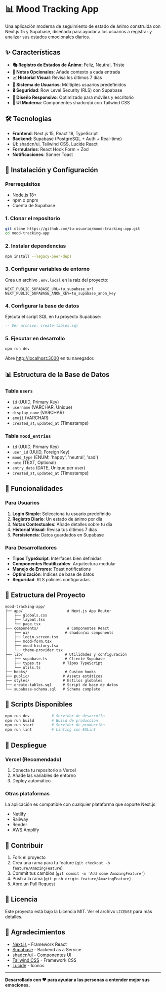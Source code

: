 # 📊 Mood Tracking App

Una aplicación moderna de seguimiento de estado de ánimo construida con Next.js 15 y Supabase, diseñada para ayudar a los usuarios a registrar y analizar sus estados emocionales diarios.

## ✨ Características

- **🎭 Registro de Estados de Ánimo**: Feliz, Neutral, Triste
- **📝 Notas Opcionales**: Añade contexto a cada entrada
- **📈 Historial Visual**: Revisa los últimos 7 días
- **👥 Sistema de Usuarios**: Múltiples usuarios predefinidos
- **🔒 Seguridad**: Row Level Security (RLS) con Supabase
- **📱 Diseño Responsivo**: Optimizado para móviles y escritorio
- **🎨 UI Moderna**: Componentes shadcn/ui con Tailwind CSS

## 🛠️ Tecnologías

- **Frontend**: Next.js 15, React 19, TypeScript
- **Backend**: Supabase (PostgreSQL + Auth + Real-time)
- **UI**: shadcn/ui, Tailwind CSS, Lucide React
- **Formularios**: React Hook Form + Zod
- **Notificaciones**: Sonner Toast

## 🚀 Instalación y Configuración

### Prerrequisitos

- Node.js 18+ 
- npm o pnpm
- Cuenta de Supabase

### 1. Clonar el repositorio

```bash
git clone https://github.com/tu-usuario/mood-tracking-app.git
cd mood-tracking-app
```

### 2. Instalar dependencias

```bash
npm install --legacy-peer-deps
```

### 3. Configurar variables de entorno

Crea un archivo `.env.local` en la raíz del proyecto:

```env
NEXT_PUBLIC_SUPABASE_URL=tu_supabase_url
NEXT_PUBLIC_SUPABASE_ANON_KEY=tu_supabase_anon_key
```

### 4. Configurar la base de datos

Ejecuta el script SQL en tu proyecto Supabase:

```sql
-- Ver archivo: create-tables.sql
```

### 5. Ejecutar en desarrollo

```bash
npm run dev
```

Abre [http://localhost:3000](http://localhost:3000) en tu navegador.

## 📊 Estructura de la Base de Datos

### Tabla `users`
- `id` (UUID, Primary Key)
- `username` (VARCHAR, Unique)
- `display_name` (VARCHAR)
- `emoji` (VARCHAR)
- `created_at`, `updated_at` (Timestamps)

### Tabla `mood_entries`
- `id` (UUID, Primary Key)
- `user_id` (UUID, Foreign Key)
- `mood_type` (ENUM: 'happy', 'neutral', 'sad')
- `note` (TEXT, Optional)
- `entry_date` (DATE, Unique per user)
- `created_at`, `updated_at` (Timestamps)

## 🎯 Funcionalidades

### Para Usuarios
1. **Login Simple**: Selecciona tu usuario predefinido
2. **Registro Diario**: Un estado de ánimo por día
3. **Notas Contextuales**: Añade detalles sobre tu día
4. **Historial Visual**: Revisa tus últimos 7 días
5. **Persistencia**: Datos guardados en Supabase

### Para Desarrolladores
- **Tipos TypeScript**: Interfaces bien definidas
- **Componentes Reutilizables**: Arquitectura modular
- **Manejo de Errores**: Toast notifications
- **Optimización**: Índices de base de datos
- **Seguridad**: RLS policies configuradas

## 📁 Estructura del Proyecto

```
mood-tracking-app/
├── app/                    # Next.js App Router
│   ├── globals.css
│   ├── layout.tsx
│   └── page.tsx
├── components/             # Componentes React
│   ├── ui/                # shadcn/ui components
│   ├── login-screen.tsx
│   ├── mood-form.tsx
│   ├── mood-history.tsx
│   └── theme-provider.tsx
├── lib/                   # Utilidades y configuración
│   ├── supabase.ts        # Cliente Supabase
│   ├── types.ts          # Tipos TypeScript
│   └── utils.ts
├── hooks/                 # Custom hooks
├── public/               # Assets estáticos
├── styles/               # Estilos globales
├── create-tables.sql     # Script de base de datos
└── supabase-schema.sql   # Schema completo
```

## 🔧 Scripts Disponibles

```bash
npm run dev          # Servidor de desarrollo
npm run build        # Build de producción
npm run start        # Servidor de producción
npm run lint         # Linting con ESLint
```

## 🚀 Despliegue

### Vercel (Recomendado)

1. Conecta tu repositorio a Vercel
2. Añade las variables de entorno
3. Deploy automático

### Otras plataformas

La aplicación es compatible con cualquier plataforma que soporte Next.js:
- Netlify
- Railway
- Render
- AWS Amplify

## 🤝 Contribuir

1. Fork el proyecto
2. Crea una rama para tu feature (`git checkout -b feature/AmazingFeature`)
3. Commit tus cambios (`git commit -m 'Add some AmazingFeature'`)
4. Push a la rama (`git push origin feature/AmazingFeature`)
5. Abre un Pull Request

## 📝 Licencia

Este proyecto está bajo la Licencia MIT. Ver el archivo `LICENSE` para más detalles.

## 🙏 Agradecimientos

- [Next.js](https://nextjs.org/) - Framework React
- [Supabase](https://supabase.com/) - Backend as a Service
- [shadcn/ui](https://ui.shadcn.com/) - Componentes UI
- [Tailwind CSS](https://tailwindcss.com/) - Framework CSS
- [Lucide](https://lucide.dev/) - Iconos

---

**Desarrollado con ❤️ para ayudar a las personas a entender mejor sus emociones.**
